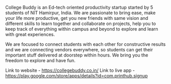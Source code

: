 College Buddy is an Ed-tech oriented productivity startup started by 5 students of NIT Hamirpur, India. We are passionate to bring ease, make your life more productive, get you new friends with same vision and different skills to learn together and collaborate on projects, help you to keep track of everything within campus and beyond to explore and learn with great experiences.

We are focused to connect students with each other for constructive results and we are connecting vendors everywhere, so students can get their important stuff delivered at doorstep within hours. We bring you the freedom to explore and have fun.

Link to website - https://collegebuddy.co.in/
Link to live app - https://play.google.com/store/apps/details?id=com.printhub.signup
